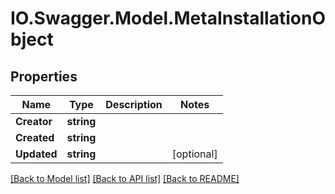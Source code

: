 # IO.Swagger.Model.MetaInstallationObject
## Properties

Name | Type | Description | Notes
------------ | ------------- | ------------- | -------------
**Creator** | **string** |  | 
**Created** | **string** |  | 
**Updated** | **string** |  | [optional] 

[[Back to Model list]](../README.md#documentation-for-models) [[Back to API list]](../README.md#documentation-for-api-endpoints) [[Back to README]](../README.md)

